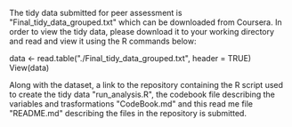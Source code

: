 The tidy data submitted for peer assessment is "Final_tidy_data_grouped.txt" which can be downloaded from Coursera. In order to view the tidy data, please download it to your working directory and read and view it using the R commands below:


data <- read.table("./Final_tidy_data_grouped.txt", header = TRUE)
View(data)


Along with the dataset, a link to the repository containing the R script used to create the tidy data "run_analysis.R", the codebook file describing the variables and trasformations "CodeBook.md" and this read me file "README.md" describing the files in the repository is submitted. 